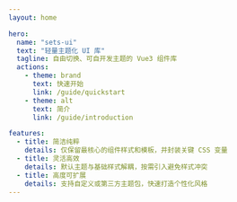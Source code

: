 ```yaml
---
layout: home

hero:
  name: "sets-ui"
  text: "轻量主题化 UI 库"
  tagline: 自由切换、可自开发主题的 Vue3 组件库
  actions:
    - theme: brand
      text: 快速开始
      link: /guide/quickstart
    - theme: alt
      text: 简介
      link: /guide/introduction

features:
  - title: 简洁纯粹
    details: 仅保留最核心的组件样式和模板，并封装关键 CSS 变量
  - title: 灵活高效
    details: 默认主题与基础样式解耦，按需引入避免样式冲突
  - title: 高度可扩展
    details: 支持自定义或第三方主题包，快速打造个性化风格
---
```


